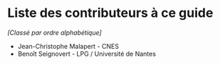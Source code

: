 Liste des contributeurs à ce guide
==================================
_[Classé par ordre alphabétique]_

- Jean-Christophe Malapert - CNES
- Benoît Seignovert - LPG / Université de Nantes
